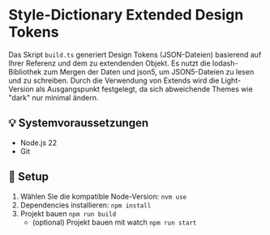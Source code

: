 # Style-Dictionary Extended Design Tokens

Das Skript `build.ts` generiert Design Tokens (JSON-Dateien) basierend auf Ihrer Referenz und dem zu extendenden Objekt.
Es nutzt die lodash-Bibliothek zum Mergen der Daten und json5, um JSON5-Dateien zu lesen und zu schreiben.
Durch die Verwendung von Extends wird die Light-Version als Ausgangspunkt festgelegt, da sich abweichende Themes wie "dark" nur minimal ändern.

## 💡 Systemvoraussetzungen

- Node.js 22
- Git

## 🚀 Setup

1. Wählen Sie die kompatible Node-Version: `nvm use`
2. Dependencies installieren: `npm install`
3. Projekt bauen `npm run build`
    - (optional) Projekt bauen mit watch `npm run start`